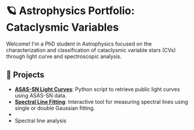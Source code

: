 # 🪐 Astrophysics Portfolio: Cataclysmic Variables

Welcome! I'm a PhD student in Astrophysics focused on the characterization and classification of cataclysmic variable stars (CVs) through light curve and spectroscopic analysis.

## 🌌 Projects

- **[ASAS-SN Light Curves](https://github.com/astromandy/asas-etl-lightcurves)**: Python script to retrieve public light curves using ASAS-SN data.
- **[Spectral Line Fitting](https://github.com/astromandy/spectral-line-fitting)**: Interactive tool for measuring spectral lines using single or double Gaussian fitting.
- 
- Spectral line analysis  
